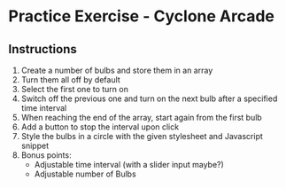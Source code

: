 # Practice Exercise - Cyclone Arcade

## Instructions

1. Create a number of bulbs and store them in an array
2. Turn them all off by default
3. Select the first one to turn on
4. Switch off the previous one and turn on the next bulb after a specified time interval
5. When reaching the end of the array, start again from the first bulb
6. Add a button to stop the interval upon click
7. Style the bulbs in a circle with the given stylesheet and Javascript snippet
8. Bonus points:
   - Adjustable time interval (with a slider input maybe?)
   - Adjustable number of Bulbs
